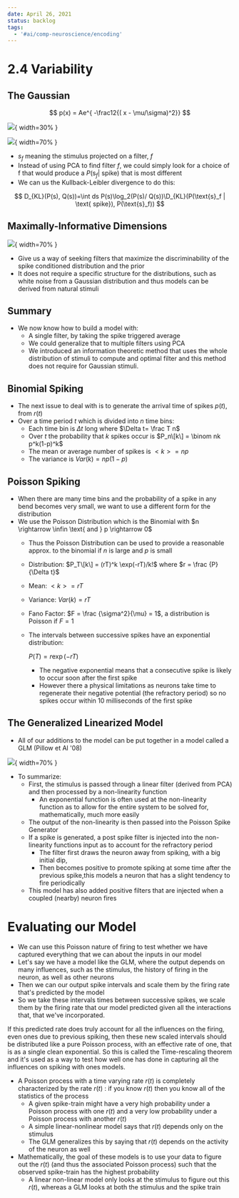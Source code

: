 ```yaml
---
date: April 26, 2021
status: backlog
tags:
  - '#ai/comp-neuroscience/encoding'
---
```


# 2.4 Variability

## The Gaussian

$$
p(x) = Ae^{ -\frac12{( x - \mu/\sigma)^2}}
$$

![](2.4.1.png#center){ width=30% }

![](2.4.2.png#center){ width=70% }

- $s_f$ meaning the stimulus projected on a filter, $f$
- Instead of using PCA to find filter $f$, we could simply look for a choice of f that would produce a $P(\text{s}_f | \text{ spike})$ that is most different
- We can us the Kullback-Leibler divergence to do this:

$$
D_{KL}(P(s), Q(s))=\int ds P(s)\log_2(P(s)/ Q(s))\D_{KL}(P(\text{s}_f | \text{ spike}), P(\text{s}_f))
$$

## Maximally-Informative Dimensions

![](2.4.3.png#center){ width=70% }

- Give us a way of seeking filters that maximize the discriminability of the spike conditioned distribution and the prior
- It does not require a specific structure for the distributions, such as white noise from a Gaussian distribution and thus models can be derived from natural stimuli

## Summary

- We now know how to build a model with:
  - A single filter, by taking the spike triggered average
  - We could generalize that to multiple filters using PCA
  - We introduced an information theoretic method that uses the whole distribution of stimuli to compute and optimal filter and this method does not require for Gaussian stimuli.

## Binomial Spiking

- The next issue to deal with is to generate the arrival time of spikes $p(t),$ from  $r(t)$
- Over a time period $t$ which is divided into $n$ time bins:
  - Each time bin is $\Delta t$ long where $\Delta t= \frac T n$
  - Over $t$ the probability that $k$ spikes occur is $P_n\[k\] = \binom nk p^k(1-p)^k$
  - The mean or average number of spikes is $<k> = np$
  - The variance is $Var(k) = np(1-p)$

## Poisson Spiking

- When there are many time bins and the probability of a spike in any bend becomes very small, we want to use a different form for the distribution
- We use the Poisson Distribution which is the Binomial with $n \rightarrow \infin \text{ and } p \rightarrow 0$
  - Thus the Poisson Distribution can be used to provide a reasonable approx. to the binomial if $n$ is large and $p$ is small

  - Distribution: $P_T\[k\] = (rT)^k \exp(-rT)/k!$ where $r = \frac {P}{\Delta t}$

  - Mean: $<k>= rT$

  - Variance: $Var(k)= rT$

  - Fano Factor: $F = \frac {\sigma^2}{\mu} = 1$, a distribution is Poisson if $F = 1$

  - The intervals between successive spikes have an exponential distribution:

    $P(T)= r \exp(-rT)$

    - The negative exponential means that a consecutive spike is likely to occur soon after the first spike
    - However there a physical limitations as neurons take time to regenerate their negative potential (the refractory period) so no spikes occur within 10 milliseconds of the first spike

## The Generalized Linearized Model

- All of our additions to the model can be put together in a model called a GLM (Pillow et Al '08)

![](2.4.4.png#center){ width=70% }

- To summarize:
  - First, the stimulus is passed through a linear filter (derived from PCA) and then processed by a non-linearity function
    - An exponential function is often used at the non-linearity function as to allow for the entire system to be solved for, mathematically, much more easily
  - The output of the non-linearity is then passed into the Poisson Spike Generator
  - If a spike is generated, a post spike filter is injected into the non-linearity functions input as to account for the refractory period
    - The filter first draws the neuron away from spiking, with a big initial dip,
    - Then becomes positive to promote spiking at some time after the previous spike,this models a neuron that has a slight tendency to fire periodically
  - This model has also added positive filters that are injected when a coupled (nearby) neuron  fires

# Evaluating our Model

- We can use this Poisson nature of firing to test whether we have captured everything that we can about the inputs in our model
- Let's say we have a model like the GLM, where the output depends on many influences, such as the stimulus, the history of firing in the neuron, as well as other neurons
- Then we can our output spike intervals and scale them by the firing rate that's predicted by the model
- So we take these intervals times between successive spikes, we scale them by the firing rate that our model predicted given all the interactions that, that we've incorporated.

If this predicted rate does truly account for all the influences on the firing, even ones due to previous spiking, then these new scaled intervals should be distributed like a pure Poisson process, with an effective rate of one, that is as a single clean exponential. So this is called the Time-rescaling theorem and it's used as a way to test how well one has done in capturing all the influences on spiking with ones models.

- A Poisson process with a time varying rate $r(t)$ is completely characterized by the rate $r(t)$ : if you know $r(t)$  then you know all of the statistics of the process
  - A given spike-train might have a very high probability under a Poisson process with one $r(t)$ and a very low probability under a Poisson process with another $r(t)$
  - A simple linear-nonlinear model says that $r(t)$ depends only on the stimulus
  - The GLM generalizes this by saying that $r(t)$ depends on the activity of the neuron as well
- Mathematically, the goal of these models is to use your data to figure out the $r(t)$ (and thus the associated Poisson process) such that the observed spike-train has the highest probability
  - A linear non-linear model only looks at the stimulus to figure out this $r(t)$, whereas a GLM looks at both the stimulus and the spike train
